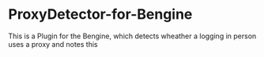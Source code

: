 ProxyDetector-for-Bengine
=========================

This is a Plugin for the Bengine, which detects wheather a logging in person uses a proxy and notes this